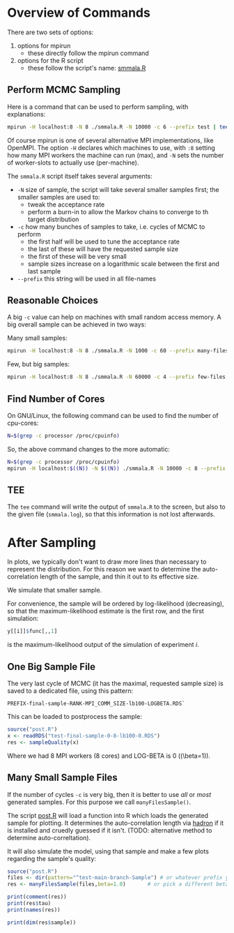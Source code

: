 # Overview of Commands

There are two sets of options:

1. options for mpirun
    - these directly follow the mpirun command
2. options for the R script
    - these follow the script's name: [smmala.R](./smmala.R)
## Perform MCMC Sampling

Here is a command that can be used to perform sampling, with explanations:

```sh
mpirun -H localhost:8 -N 8 ./smmala.R -N 10000 -c 6 --prefix test | tee smmala.log
```

Of course mpirun is one of several alternative MPI implementations,
like OpenMPI. The option `-H` declares which machines to use, with
`:8` setting how many MPI workers the machine can run (max), and `-N`
sets the number of worker-slots to actually use (per-machine).

The `smmala.R` script itself takes several arguments:

- `-N` size of sample, the script will take several smaller samples first; the smaller samples are used to:
    + tweak the acceptance rate
    + perform a burn-in to allow the Markov chains to converge to th target distribution
- `-c` how many bunches of samples to take, i.e. cycles of MCMC to perform
    + the first half will be used to tune the acceptance rate
    + the last of these will have the requested sample size
    + the first of these will be very small
    + sample sizes increase on a logarithmic scale between the first and last sample
- `--prefix` this string will be used in all file-names

## Reasonable Choices

A big `-c` value can help on machines with small random access memory. A big overall sample can be achieved in two ways:

Many small samples:

```sh
mpirun -H localhost:8 -N 8 ./smmala.R -N 1000 -c 60 --prefix many-files | tee smmala.log
```

Few, but big samples:

```sh
mpirun -H localhost:8 -N 8 ./smmala.R -N 60000 -c 4 --prefix few-files | tee smmala.log
```

## Find Number of Cores

On GNU/Linux, the following command can be used to find the number of cpu-cores:

```sh
N=$(grep -c processor /proc/cpuinfo)
```

So, the above command changes to the more automatic:

```sh
N=$(grep -c processor /proc/cpuinfo)
mpirun -H localhost:$((N)) -N $((N)) ./smmala.R -N 10000 -c 8 --prefix test | tee smmala.log
```

## TEE

The `tee` command will write the output of `smmala.R` to the screen,
but also to the given file (`smmala.log`), so that this information is
not lost afterwards.


# After Sampling

In plots, we typically don't want to draw more lines than necessary to
represent the distribution. For this reason we want to determine the
auto-correlation length of the sample, and thin it out to its effective
size.

We simulate that smaller sample.

For convenience, the sample will be ordered by log-likelihood
(decreasing), so that the maximum-likelihood estimate is the first
row, and the first simulation:

```R
y[[i]]$func[,,1]
```

is the maximum-likelihood output of the simulation of experiment _i_.

## One Big Sample File

The very last cycle of MCMC (it has the maximal, requested sample
size) is saved to a dedicated file, using this pattern:

```
PREFIX-final-sample-RANK-MPI_COMM_SIZE-lb100-LOGBETA.RDS`
```

This can be loaded to postprocess the sample:

```R
source("post.R")
x <- readRDS("test-final-sample-0-8-lb100-0.RDS")
res <- sampleQuality(x)
```

Where we had 8 MPI workers (8 cores) and LOG-BETA is 0 (\(\beta=1\)).

## Many Small Sample Files

If the number of cycles `-c` is very big, then it is better to use _all_
or _most_ generated samples. For this purpose we call `manyFilesSample()`.

The script [post.R](./post.R) will load a function into R which loads
the generated sample for plotting. It determines the auto-correlation
length via [hadron](https://github.com/HISKP-LQCD/hadron) if it is
installed and cruedly guessed if it isn't. (TODO: alternative method
to determine auto-correltation).

It will also simulate the model, using that sample and make a few
plots regarding the sample's quality:

```R
source("post.R")
files <- dir(pattern="^test-main-branch-Sample") # or whatever prefix you chose
res <- manyFilesSample(files,beta=1.0)       # or pick a different beta

print(comment(res))
print(res$tau)
print(names(res))

print(dim(res$sample))
```
